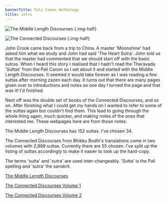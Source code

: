 ```yaml
---
bannerTitle: Pali Canon Anthology
title: intro 
---
```



![The Middle Length Discourses](/images/chan/majjhima.jpg)
{.img-half}

![The Connected Discourses](/images/chan/samyutta.jpg)
{.img-half}

John Crook came back from a trip to China. A master 'Moonshine'
had asked him what we study and John had said 'The Heart Sutra'.
John told us that the master had commented that we should start
off with the basic sutras. When I heard this story I realised that
I hadn't read the Theravada 'Suttas' from the Pali Canon so I set
about it and started with the Middle Length Discourses. It seemed
it would take forever as I was reading a few suttas after morning
zazen each day. It turns out that there are many pages given over
to introductions and notes so one day I turned the page and that
was it! I'd finished.  


Next off was the double set of books of the Connected Discourses,
and so on. After finishing what I could get my hands on I wanted
to refer to some of the suttas again but couldn't find them. This
lead to going through the whole thing again, much quicker, and
making notes of the ones that interested me. These webpages here
are from those notes.

The Middle Length Discourses has 152 suttas. I've chosen 34.  

The Connected Discourses from Bhikku Bodhi's translations come in
two volumes with 2,889 suttas. Currently there are 55 chosen. I've
split up the listing of suttas accordingly to make it easier to
look up the hard-copy.

The terms 'sutta' and 'sutra' are used inter-changeably. 'Sutta'
is the Pali spelling and 'sutra' the sanskrit.

[The Middle Length Discourses](/suttas/mn/intro/)  

[The Connected Discourses Volume 1](/suttas/sn1/intro/)  

[The Connected Discourses Volume 2](/suttas/sn2/intro/)  

